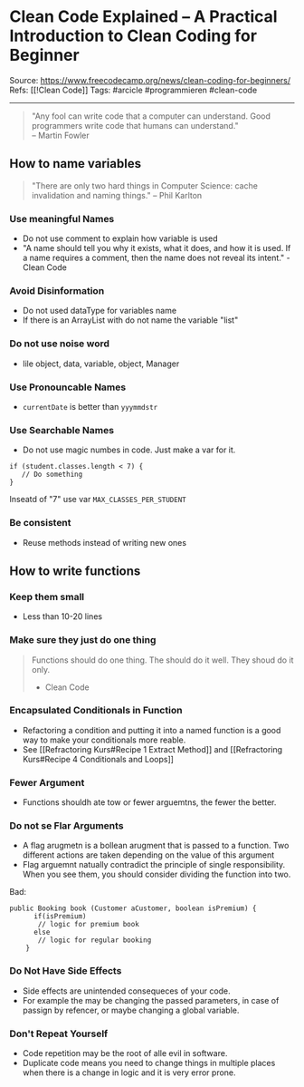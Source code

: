 # Clean Code Explained – A Practical Introduction to Clean Coding for Beginner
Source: https://www.freecodecamp.org/news/clean-coding-for-beginners/
Refs: [[!Clean Code]]
Tags: #arcicle #programmieren #clean-code 

---

>"Any fool can write code that a computer can understand. Good programmers write code that humans can understand."                                       
>– Martin Fowler

## How to name variables
> "There are only two hard things in Computer Science: cache invalidation and naming things."
> – Phil Karlton                                                                                                              
### Use meaningful Names
- Do not use comment to explain how variable is used
- "A name should tell you why it exists, what it does, and how it is used. If a name requires a comment, then the name does not reveal its intent." - Clean Code

### Avoid Disinformation
- Do not used dataType for variables name
- If there is an ArrayList with do not name the variable "list"

### Do not use noise word
- lile object, data, variable, object, Manager

### Use Pronouncable Names
- `currentDate` is better than `yyymmdstr`

### Use Searchable Names
- Do not use magic numbes in code. Just make a var for it. 

```
if (student.classes.length < 7) {
   // Do something
}
```
Inseatd of "7" use var `MAX_CLASSES_PER_STUDENT`

### Be consistent
- Reuse methods instead of writing new ones

## How to write functions
### Keep them small
- Less than 10-20 lines

### Make sure they just do one thing
> Functions should do one thing. The should do it well. They shoud do it only. 
> - Clean Code

### Encapsulated Conditionals in Function
- Refactoring a condition and putting it into a named function is a good way to make your conditionals more reable. 
- See [[Refractoring Kurs#Recipe 1 Extract Method]] and [[Refractoring Kurs#Recipe 4 Conditionals and Loops]]

### Fewer Argument
- Functions shouldh ate tow or fewer arguemtns, the fewer the better. 

### Do not se Flar Arguments
- A flag arugmetn is a bollean arugment that is passed to a function. Two different actions are taken depending on the value of this argument
- Flag arguemnt natually contradict the principle of single responsibility. When you see them, you should consider dividing the function into two.

Bad:
```
public Booking book (Customer aCustomer, boolean isPremium) {
      if(isPremium) 
       // logic for premium book
      else
       // logic for regular booking
    }
```

### Do Not Have Side Effects
- Side effects are unintended consequeces of your code. 
- For example the may be changing the passed parameters, in case of passign by refencer, or maybe changing  a global variable.

### Don't Repeat Yourself
- Code repetition may be the root of alle evil in software. 
- Duplicate code means you need to change things in multiple places when there is a change in logic and it is very error prone.





